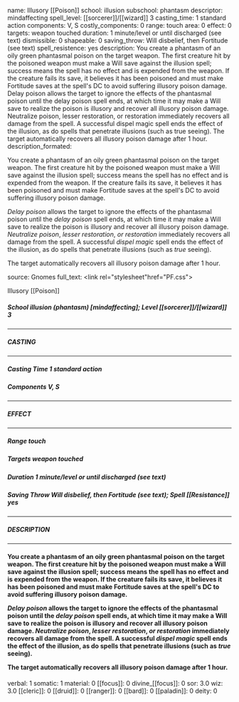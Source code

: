 name: Illusory [[Poison]]
school: illusion
subschool: phantasm
descriptor: mindaffecting
spell_level: [[sorcerer]]/[[wizard]] 3
casting_time: 1 standard action
components: V, S
costly_components: 0
range: touch
area: 0
effect: 0
targets: weapon touched
duration: 1 minute/level or until discharged (see text)
dismissible: 0
shapeable: 0
saving_throw: Will disbelief, then Fortitude (see text)
spell_resistence: yes
description: You create a phantasm of an oily green phantasmal poison on the target weapon. The first creature hit by the poisoned weapon must make a Will save against the illusion spell; success means the spell has no effect and is expended from the weapon. If the creature fails its save, it believes it has been poisoned and must make Fortitude saves at the spell's DC to avoid suffering illusory poison damage. Delay poison allows the target to ignore the effects of the phantasmal poison until the delay poison spell ends, at which time it may make a Will save to realize the poison is illusory and recover all illusory poison damage. Neutralize poison, lesser restoration, or restoration immediately recovers all damage from the spell. A successful dispel magic spell ends the effect of the illusion, as do spells that penetrate illusions (such as true seeing). The target automatically recovers all illusory poison damage after 1 hour.
description_formated: <p>You create a phantasm of an oily green phantasmal poison on the target weapon. The first creature hit by the poisoned weapon must make a Will save against the illusion spell; success means the spell has no effect and is expended from the weapon. If the creature fails its save, it believes it has been poisoned and must make Fortitude saves at the spell's DC to avoid suffering illusory poison damage.</p><p><i>Delay poison</i> allows the target to ignore the effects of the phantasmal poison until the <i>delay poison</i> spell ends, at which time it may make a Will save to realize the poison is illusory and recover all illusory poison damage. <i>Neutralize poison</i>, <i>lesser restoration</i>, <i>or restoration</i> immediately recovers all damage from the spell. A successful <i>dispel magic</i> spell ends the effect of the illusion, as do spells that penetrate illusions (such as <i>true</i> seeing).</p><p>The target automatically recovers all illusory poison damage after 1 hour.</p>
source: Gnomes
full_text: <link rel="stylesheet"href="PF.css"><div class="heading"><p class="alignleft">Illusory [[Poison]]</p><div style="clear: both;"></div></div><div><h5><b>School </b>illusion (phantasm) [mindaffecting]; <b>Level </b>[[sorcerer]]/[[wizard]] 3</h5></div><hr/><div><h5><b>CASTING</b></h5></div><hr/><div><h5><b>Casting Time </b>1 standard action</h5><h5><b>Components </b>V, S</h5></div><hr/><div><h5><b>EFFECT</b></h5></div><hr/><div><h5><b>Range </b>touch</h5><h5><b>Targets </b>weapon touched</h5><h5><b>Duration </b>1 minute/level or until discharged (see text)</h5><h5><b>Saving Throw </b>Will disbelief, then Fortitude (see text); <b>Spell [[Resistance]] </b>yes</h5></div><hr/><div><h5><b>DESCRIPTION</b></h5></div><hr/><div><h4><p>You create a phantasm of an oily green phantasmal poison on the target weapon. The first creature hit by the poisoned weapon must make a Will save against the illusion spell; success means the spell has no effect and is expended from the weapon. If the creature fails its save, it believes it has been poisoned and must make Fortitude saves at the spell's DC to avoid suffering illusory poison damage.</p><p><i>Delay poison</i> allows the target to ignore the effects of the phantasmal poison until the <i>delay poison</i> spell ends, at which time it may make a Will save to realize the poison is illusory and recover all illusory poison damage. <i>Neutralize poison</i>, <i>lesser restoration</i>, <i>or restoration</i> immediately recovers all damage from the spell. A successful <i>dispel magic</i> spell ends the effect of the illusion, as do spells that penetrate illusions (such as <i>true</i> seeing).</p><p>The target automatically recovers all illusory poison damage after 1 hour.</p></h4></div>
verbal: 1
somatic: 1
material: 0
[[focus]]: 0
divine_[[focus]]: 0
sor: 3.0
wiz: 3.0
[[cleric]]: 0
[[druid]]: 0
[[ranger]]: 0
[[bard]]: 0
[[paladin]]: 0
deity: 0
